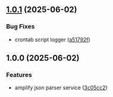 ## [1.0.1](https://github.com/cabrera-evil/amplify-json/compare/v1.0.0...v1.0.1) (2025-06-02)

### Bug Fixes

* crontab script logger ([a51792f](https://github.com/cabrera-evil/amplify-json/commit/a51792fbe247270f2bbd0338e9f93993fb2c3b33))

## 1.0.0 (2025-06-02)

### Features

* amplify json parser service ([3c05cc2](https://github.com/cabrera-evil/amplify-json/commit/3c05cc2cc02ae32e290e70b1dafd962ceebf23a9))
